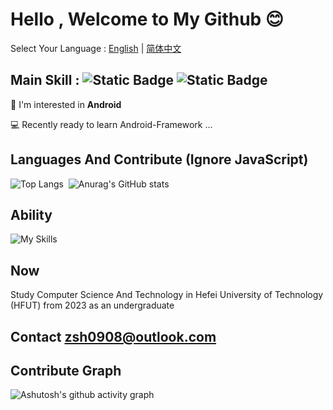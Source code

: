 # Hello , Welcome to My Github 😊

Select Your Language : [English](/README-EN.md) | [简体中文](/README.md)

## Main Skill : ![Static Badge](https://img.shields.io/badge/Kotlin-8A2BE2)  ![Static Badge](https://img.shields.io/badge/Android-4FB054)

🤩 I'm interested in **Android**

💻 Recently ready to learn Android-Framework ...

## Languages And Contribute (Ignore JavaScript)
![Top Langs](https://github-readme-stats.vercel.app/api/top-langs/?username=Chiu-xaH&layout=compact)$~$
![Anurag's GitHub stats](https://github-readme-stats.vercel.app/api?username=Chiu-xaH&show_icons=true&count_private=true&locale=en&hide_title=true)

## Ability 
![My Skills](https://skillicons.dev/icons?i=c,java,kotlin,androidstudio,gradle,postgres,sqlite,git,materialui,md,dart,flutter,html,css,js,nodejs,nginx,php,py,flask,mysql,maven,spring,ktor,dotnet,cs,vercel,fastapi,redis,mongodb,graphql,docker,rabbitmq,elasticsearch,bash)

## Now 
Study Computer Science And Technology in Hefei University of Technology (HFUT) from 2023 as an undergraduate

## Contact zsh0908@outlook.com

## Contribute Graph
![Ashutosh's github activity graph](https://github-readme-activity-graph.vercel.app/graph?username=Chiu-xaH&custom_title=Contribute)
